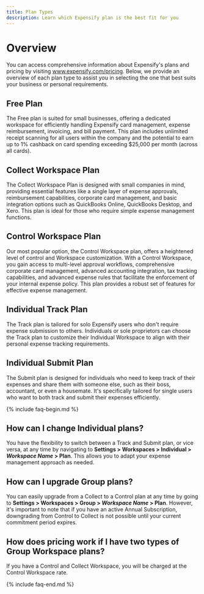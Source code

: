 ```yaml
---
title: Plan Types
description: Learn which Expensify plan is the best fit for you
---
```

# Overview
You can access comprehensive information about Expensify's plans and pricing by visiting www.expensify.com/pricing. Below, we provide an overview of each plan type to assist you in selecting the one that best suits your business or personal requirements.

## Free Plan
The Free plan is suited for small businesses, offering a dedicated workspace for efficiently handling Expensify card management, expense reimbursement, invoicing, and bill payment. This plan includes unlimited receipt scanning for all users within the company and the potential to earn up to 1% cashback on card spending exceeding $25,000 per month (across all cards).

## Collect Workspace Plan
The Collect Workspace Plan is designed with small companies in mind, providing essential features like a single layer of expense approvals, reimbursement capabilities, corporate card management, and basic integration options such as QuickBooks Online, QuickBooks Desktop, and Xero. This plan is ideal for those who require simple expense management functions.

## Control Workspace Plan
Our most popular option, the Control Workspace plan, offers a heightened level of control and Workspace customization. With a Control Workspace, you gain access to multi-level approval workflows, comprehensive corporate card management, advanced accounting integration, tax tracking capabilities, and advanced expense rules that facilitate the enforcement of your internal expense policy. This plan provides a robust set of features for effective expense management.

## Individual Track Plan
The Track plan is tailored for solo Expensify users who don't require expense submission to others. Individuals or sole proprietors can choose the Track plan to customize their Individual Workspace to align with their personal expense tracking requirements.

## Individual Submit Plan
The Submit plan is designed for individuals who need to keep track of their expenses and share them with someone else, such as their boss, accountant, or even a housemate. It's specifically tailored for single users who want to both track and submit their expenses efficiently.

{% include faq-begin.md %}

## How can I change Individual plans?
You have the flexibility to switch between a Track and Submit plan, or vice versa, at any time by navigating to **Settings > Workspaces > Individual > *Workspace Name* > Plan**. This allows you to adapt your expense management approach as needed.

## How can I upgrade Group plans?
You can easily upgrade from a Collect to a Control plan at any time by going to **Settings > Workspaces > Group > *Workspace Name* > Plan**. However, it's important to note that if you have an active Annual Subscription, downgrading from Control to Collect is not possible until your current commitment period expires.

## How does pricing work if I have two types of Group Workspace plans? 
If you have a Control and Collect Workspace, you will be charged at the Control Workspace rate. 

{% include faq-end.md %}
